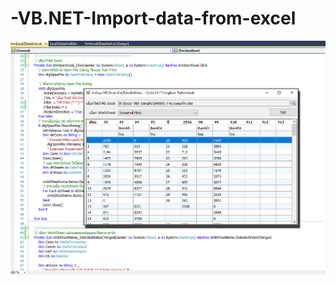 # -VB.NET-Import-data-from-excel


![image](https://github.com/Aphisit25/-VB.NET-Import-data-from-excel/blob/main/img/importexceldatagridview.png)
